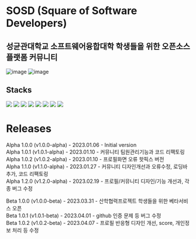 # SOSD (Square of Software Developers)
## 성균관대학교 소프트웨어융합대학 학생들을 위한 오픈소스플랫폼 커뮤니티
![image](https://user-images.githubusercontent.com/50347615/230562674-4493287f-2387-46dc-8798-60ef21befb42.png)
![image](https://user-images.githubusercontent.com/50347615/230562795-f9237669-6768-4404-8ad7-0f64ebb5c70f.png)


## Stacks
<img src="https://img.shields.io/badge/django-003545?style=for-the-badge&logo=django&logoColor=white"> <img src="https://img.shields.io/badge/javascript-F7DF1E?style=for-the-badge&logo=javascript&logoColor=white">
<img src="https://img.shields.io/badge/bootstrap-7952B3?style=for-the-badge&logo=bootstrap&logoColor=white">
<img src="https://img.shields.io/badge/mysql-4479A1?style=for-the-badge&logo=mysql&logoColor=white">
<img src="https://img.shields.io/badge/html-E34F26?style=for-the-badge&logo=html5&logoColor=white">
<img src="https://img.shields.io/badge/css-1572B6?style=for-the-badge&logo=css3&logoColor=white">
<img src="https://img.shields.io/badge/docker-2496ED?style=for-the-badge&logo=docker&logoColor=white">
<img src="https://img.shields.io/badge/nginx-009639?style=for-the-badge&logo=nginx&logoColor=white">


# Releases

Alpha 1.0.0 (v1.0.0-alpha) - 2023.01.06 - Initial version\
Alpha 1.0.1 (v1.0.1-alpha) - 2023.01.10 - 커뮤니티 팀원관리기능과 코드 리팩토링\
Alpha 1.0.2 (v1.0.2-alpha) - 2023.01.10 - 프로필화면 오류 핫픽스 버전\
Alpha 1.1.0 (v1.1.0-alpha) - 2023.01.27 - 커뮤니티 디자인개선과 오류수정, 로딩바 추가, 코드 리팩토링\
Alpha 1.2.0 (v1.2.0-alpha) - 2023.02.19 - 프로필/커뮤니티 디자인/기능 개선과, 각종 버그 수정

Beta 1.0.0 (v1.0.0-beta) - 2023.03.31 - 산학협력프로젝트 학생들을 위한 베타서비스 오픈\
Beta 1.0.1 (v1.0.1-beta) - 2023.04.01 - github 인증 문제 등 버그 수정\
Beta 1.0.2 (v1.0.2-beta) - 2023.04.07 - 프로필 반응형 디자인 개선, score, 개인정보 처리 등 수정
